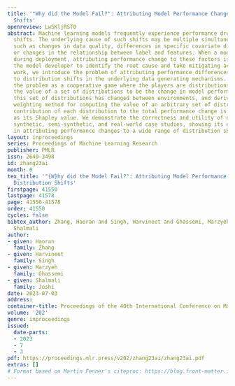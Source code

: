 ```yaml
---
title: '"Why did the Model Fail?": Attributing Model Performance Changes to Distribution
  Shifts'
openreview: LwSKljRST0
abstract: Machine learning models frequently experience performance drops under distribution
  shifts. The underlying cause of such shifts may be multiple simultaneous factors
  such as changes in data quality, differences in specific covariate distributions,
  or changes in the relationship between label and features. When a model does fail
  during deployment, attributing performance change to these factors is critical for
  the model developer to identify the root cause and take mitigating actions. In this
  work, we introduce the problem of attributing performance differences between environments
  to distribution shifts in the underlying data generating mechanisms. We formulate
  the problem as a cooperative game where the players are distributions. We define
  the value of a set of distributions to be the change in model performance when only
  this set of distributions has changed between environments, and derive an importance
  weighting method for computing the value of an arbitrary set of distributions. The
  contribution of each distribution to the total performance change is then quantified
  as its Shapley value. We demonstrate the correctness and utility of our method on
  synthetic, semi-synthetic, and real-world case studies, showing its effectiveness
  in attributing performance changes to a wide range of distribution shifts.
layout: inproceedings
series: Proceedings of Machine Learning Research
publisher: PMLR
issn: 2640-3498
id: zhang23ai
month: 0
tex_title: '"{W}hy did the Model Fail?": Attributing Model Performance Changes to
  Distribution Shifts'
firstpage: 41550
lastpage: 41578
page: 41550-41578
order: 41550
cycles: false
bibtex_author: Zhang, Haoran and Singh, Harvineet and Ghassemi, Marzyeh and Joshi,
  Shalmali
author:
- given: Haoran
  family: Zhang
- given: Harvineet
  family: Singh
- given: Marzyeh
  family: Ghassemi
- given: Shalmali
  family: Joshi
date: 2023-07-03
address: 
container-title: Proceedings of the 40th International Conference on Machine Learning
volume: '202'
genre: inproceedings
issued:
  date-parts:
  - 2023
  - 7
  - 3
pdf: https://proceedings.mlr.press/v202/zhang23ai/zhang23ai.pdf
extras: []
# Format based on Martin Fenner's citeproc: https://blog.front-matter.io/posts/citeproc-yaml-for-bibliographies/
---
```

